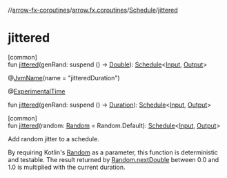 //[arrow-fx-coroutines](../../../index.md)/[arrow.fx.coroutines](../index.md)/[Schedule](index.md)/[jittered](jittered.md)

# jittered

[common]\
fun [jittered](jittered.md)(genRand: suspend () -&gt; [Double](https://kotlinlang.org/api/latest/jvm/stdlib/kotlin/-double/index.html)): [Schedule](index.md)&lt;[Input](index.md), [Output](index.md)&gt;

@[JvmName](https://kotlinlang.org/api/latest/jvm/stdlib/kotlin.jvm/-jvm-name/index.html)(name = "jitteredDuration")

@[ExperimentalTime](https://kotlinlang.org/api/latest/jvm/stdlib/kotlin.time/-experimental-time/index.html)

fun [jittered](jittered.md)(genRand: suspend () -&gt; [Duration](https://kotlinlang.org/api/latest/jvm/stdlib/kotlin.time/-duration/index.html)): [Schedule](index.md)&lt;[Input](index.md), [Output](index.md)&gt;

[common]\
fun [jittered](jittered.md)(random: [Random](https://kotlinlang.org/api/latest/jvm/stdlib/kotlin.random/-random/index.html) = Random.Default): [Schedule](index.md)&lt;[Input](index.md), [Output](index.md)&gt;

Add random jitter to a schedule.

By requiring Kotlin's [Random](https://kotlinlang.org/api/latest/jvm/stdlib/kotlin.random/-random/index.html) as a parameter, this function is deterministic and testable. The result returned by [Random.nextDouble](https://kotlinlang.org/api/latest/jvm/stdlib/kotlin.random/-random/next-double.html) between 0.0 and 1.0 is multiplied with the current duration.
